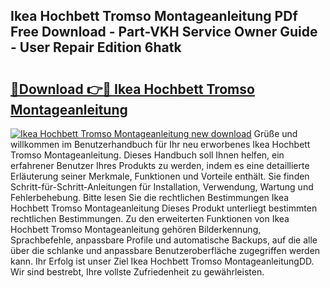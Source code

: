 ## Ikea Hochbett Tromso Montageanleitung PDf Free Download - Part-VKH Service Owner Guide - User Repair Edition 6hatk

# <h2><a href="http://df7kvze.blite.top/?on=Ikea+Hochbett+Tromso+Montageanleitung">🔗Download 👉🔴 Ikea Hochbett Tromso Montageanleitung</a></h2>

[![Ikea Hochbett Tromso Montageanleitung new download](https://i.imgur.com/lujVjoI.png)](http://df7kvze.blite.top/?on=Ikea+Hochbett+Tromso+Montageanleitung)
Grüße und willkommen im Benutzerhandbuch für Ihr neu erworbenes Ikea Hochbett Tromso Montageanleitung. Dieses Handbuch soll Ihnen helfen, ein erfahrener Benutzer Ihres Produkts zu werden, indem es eine detaillierte Erläuterung seiner Merkmale, Funktionen und Vorteile enthält. Sie finden Schritt-für-Schritt-Anleitungen für Installation, Verwendung, Wartung und Fehlerbehebung. Bitte lesen Sie die rechtlichen Bestimmungen Ikea Hochbett Tromso Montageanleitung Dieses Produkt unterliegt bestimmten rechtlichen Bestimmungen. Zu den erweiterten Funktionen von Ikea Hochbett Tromso Montageanleitung gehören Bilderkennung, Sprachbefehle, anpassbare Profile und automatische Backups, auf die alle über die schlanke und anpassbare Benutzeroberfläche zugegriffen werden kann. Ihr Erfolg ist unser Ziel Ikea Hochbett Tromso MontageanleitungDD. Wir sind bestrebt, Ihre vollste Zufriedenheit zu gewährleisten.
